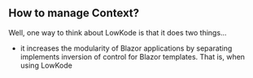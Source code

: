 ﻿
## How to manage Context?

Well, one way to think about LowKode is that it does two things...
- it increases the modularity of Blazor applications by separating implements inversion of control for Blazor templates.  That is, when using LowKode 

